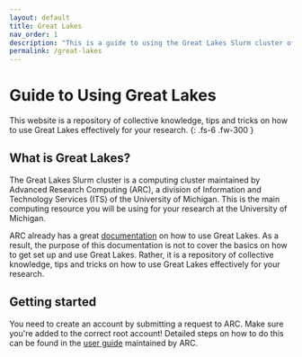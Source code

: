 ```yaml
---
layout: default
title: Great Lakes
nav_order: 1
description: "This is a guide to using the Great Lakes Slurm cluster of the University of Michigan."
permalink: /great-lakes
---
```

# Guide to Using Great Lakes
This website is a repository of collective knowledge, tips and tricks on how to use Great Lakes effectively for your research.
{: .fs-6 .fw-300 }

## What is Great Lakes?
The Great Lakes Slurm cluster is a computing cluster maintained by Advanced Research Computing (ARC), a division of Information and Technology Services (ITS) of the University of Michigan. This is the main computing resource you will be using for your research at the University of Michigan.

ARC already has a great [documentation](https://arc.umich.edu/greatlakes/) on how to use Great Lakes. As a result, the purpose of this documentation is not to cover the basics on how to get set up and use Great Lakes. Rather, it is a repository of collective knowledge, tips and tricks on how to use Great Lakes effectively for your research.

## Getting started
You need to create an account by submitting a request to ARC. Make sure you're added to the correct root account! Detailed steps on how to do this can be found in the [user guide](https://arc.umich.edu/greatlakes/user-guide/) maintained by ARC.
